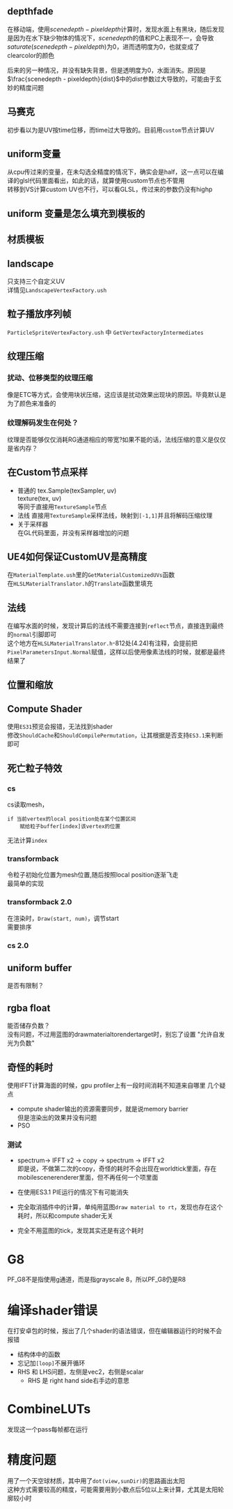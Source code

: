 ## depthfade
在移动端，使用$scenedepth-pixeldepth$计算时，发现水面上有黑块，随后发现是因为在水下缺少物体的情况下，$scenedepth$的值和PC上表现不一，会导致$saturate(scenedepth-pixeldepth)$为0，进而透明度为0，也就变成了clearcolor的颜色  

后来的另一种情况，并没有缺失背景，但是透明度为0，水面消失。原因是$\frac{scenedepth - pixeldepth}{dist}$中的$dist$参数过大导致的，可能由于玄妙的精度问题
## 马赛克
初步看以为是UV按time位移，而time过大导致的。目前用`custom`节点计算UV
## uniform变量
从cpu传过来的变量，在未勾选全精度的情况下，确实会是half，这一点可以在编译的glsl代码里面看出，如此的话，就算使用custom节点也不管用  
转移到VS计算custom UV也不行，可以看GLSL，传过来的参数仍没有highp
## uniform 变量是怎么填充到模板的
## 材质模板
## landscape
只支持三个自定义UV  
详情见`LandscapeVertexFactory.ush`
## 粒子播放序列帧
`ParticleSpriteVertexFactory.ush` 中 `GetVertexFactoryIntermediates`  
## 纹理压缩
### 扰动、位移类型的纹理压缩
像是ETC等方式，会使用块状压缩，这应该是扰动效果出现块的原因。毕竟默认是为了颜色来准备的
### 纹理解码发生在何处？
纹理是否能够仅仅消耗RG通道相应的带宽?如果不能的话，法线压缩的意义是仅仅是省内存？
## 在Custom节点采样
* 普通的
tex.Sample(texSampler, uv)  
texture(tex, uv)  
等同于直接用`TextureSample`节点
* 法线
直接用`TextureSample`采样法线，映射到`[-1,1]`并且将解码压缩纹理
* 关于采样器  
在GL代码里面，并没有采样器增加的问题
## UE4如何保证CustomUV是高精度  
在`MaterialTemplate.ush`里的`GetMaterialCustomizedUVs`函数  
在`HLSLMaterialTranslator.h`的`Translate`函数里填充
## 法线
在编写水面的时候，发现计算后的法线不需要连接到`reflect`节点，直接连到最终的`normal`引脚即可  
这个地方在`HLSLMaterialTranslator.h`-812处(4.24)有注释，会提前把`PixelParametersInput.Normal`赋值，这样以后使用像素法线的时候，就都是最终结果了
## 位置和缩放
## Compute Shader
使用`ES31`预览会报错，无法找到shader  
修改`ShouldCache`和`ShouldCompilePermutation`，让其根据是否支持`ES3.1`来判断即可
## 死亡粒子特效
### cs
cs读取mesh，  
```
if 当前vertex的local position处在某个位置区间
    赋给粒子buffer[index]该vertex的位置
```  
无法计算`index`
### transformback
令粒子初始化位置为mesh位置,随后按照local position逐渐飞走  
最简单的实现
### transformback 2.0
在渲染时，`Draw(start, num)`，调节start  
需要排序
### cs 2.0
## uniform buffer
是否有限制？
## rgba float
能否储存负数？  
没有问题，不过用蓝图的drawmaterialtorendertarget时，别忘了设置 "允许自发光为负数"
## 奇怪的耗时
使用IFFT计算海面的时候，gpu profiler上有一段时间消耗不知道来自哪里
几个疑点
* compute shader输出的资源需要同步，就是说memory barrier  
但是渲染出的效果并没有问题
* PSO
### 测试
* spectrum-> IFFT x2 -> copy -> spectrum -> IFFT x2  
即是说，不做第二次的copy，奇怪的耗时不会出现在worldtick里面，存在mobilescenerenderer里面，但不再任何一个项里面  

* 在使用ES3.1 PIE运行的情况下有可能消失
* 完全取消插件中的计算，单纯用蓝图`draw material to rt`，发现也存在这个耗时，所以和compute shader无关
* 完全不用蓝图的tick，发现其实还是有这个耗时
# G8
PF_G8不是指使用g通道，而是指grayscale 8，所以PF_G8仍是R8
# 编译shader错误
在打安卓包的时候，报出了几个shader的语法错误，但在编辑器运行的时候不会报错
* 结构体中的函数
* 忘记加`[loop]`不展开循环
* RHS 和 LHS问题，左侧是vec2，右侧是scalar 
  * RHS 是 right hand side右手边的意思
# CombineLUTs
发现这一个pass每帧都在运行

# 精度问题
用了一个天空球材质，其中用了`dot(view,sunDir)`的思路画出太阳  
这种方式需要较高的精度，可能需要用到小数点后5位以上来计算，尤其是太阳轮廓较小时